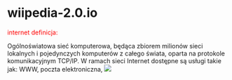 # wiipedia-2.0.io
<p style="color:red"> internet definicja:</p> 
Ogólnoświatowa sieć komputerowa, będąca zbiorem milionów sieci lokalnych i pojedynczych komputerów z całego świata, oparta na protokole komunikacyjnym TCP/IP. W ramach sieci Internet dostępne są usługi takie jak: WWW, poczta elektroniczna,</a>
<img src=https://scroll.morele.net/wp-content/uploads/2021/06/internet-co-to-jest-1024x683.jpghttps://www.youtube.com/watch?v=vZA1Ik78sbk
Aby Internet pracował odpowiednio przy bieżącym nasileniu, niezbędne jest 70 milionów KM mocy. Rocznie wysyłanych jest około 300 miliardów wiadomości e-mail, niestety koło 86% to  SPAM. Łączna liczba stron internetowych szacowana jest na około 50 miliardów – i wciąż rośnie.
nalezy sie 6+
:Dm
